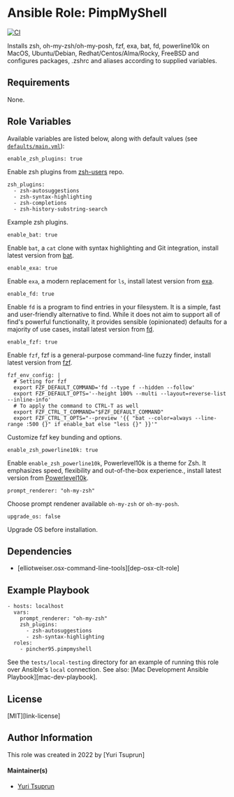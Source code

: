 # Ansible Role: PimpMyShell
[![CI](https://github.com/pincher95/ansible-role-pimpmyshell/workflows/Build/badge.svg?branch=main&event=push)](https://github.com/pincher95/ansible-role-pimpmyshell/actions?query=workflow%3ABuild)

Installs zsh, oh-my-zsh/oh-my-posh, fzf, exa, bat, fd, powerline10k on MacOS, Ubuntu/Debian, Redhat/Centos/Alma/Rocky, FreeBSD and configures packages, .zshrc and aliases according to supplied variables.

## Requirements

None.

## Role Variables

Available variables are listed below, along with default values (see [`defaults/main.yml`](defaults/main.yml)):

    enable_zsh_plugins: true

Enable zsh plugins from [zsh-users](https://github.com/zsh-users) repo.

    zsh_plugins:
      - zsh-autosuggestions
      - zsh-syntax-highlighting
      - zsh-completions
      - zsh-history-substring-search

Example zsh plugins.

    enable_bat: true

Enable `bat`, a `cat` clone with syntax highlighting and Git integration, install latest version from [bat](https://github.com/sharkdp/bat).

    enable_exa: true

Enable `exa`, a modern replacement for `ls`, install latest version from [exa](https://github.com/ogham/exa).

    enable_fd: true

Enable `fd` is a program to find entries in your filesystem. It is a simple, fast and user-friendly alternative to find. While it does not aim to support all of find's powerful functionality, it provides sensible (opinionated) defaults for a majority of use cases, install latest version from [fd](https://github.com/sharkdp/fd).

    enable_fzf: true

Enable `fzf`, fzf is a general-purpose command-line fuzzy finder, install latest version from [fzf](https://github.com/junegunn/fzf).

    fzf_env_config: |
      # Setting for fzf
      export FZF_DEFAULT_COMMAND='fd --type f --hidden --follow'
      export FZF_DEFAULT_OPTS='--height 100% --multi --layout=reverse-list --inline-info'
      # To apply the command to CTRL-T as well
      export FZF_CTRL_T_COMMAND="$FZF_DEFAULT_COMMAND"
      export FZF_CTRL_T_OPTS="--preview '{{ "bat --color=always --line-range :500 {}" if enable_bat else "less {}" }}'"

Customize fzf key bunding and options.

    enable_zsh_powerline10k: true

Enable `enable_zsh_powerline10k`, Powerlevel10k is a theme for Zsh. It emphasizes speed, flexibility and out-of-the-box experience., install latest version from [Powerlevel10k](https://github.com/romkatv/powerlevel10k).

    prompt_renderer: "oh-my-zsh"

Choose prompt rendener available `oh-my-zsh` or `oh-my-posh`.

    upgrade_os: false

Upgrade OS before installation.

## Dependencies

  - [elliotweiser.osx-command-line-tools][dep-osx-clt-role]

## Example Playbook

    - hosts: localhost
      vars:
        prompt_renderer: "oh-my-zsh"
        zsh_plugins:
          - zsh-autosuggestions
          - zsh-syntax-highlighting        
      roles:
        - pincher95.pimpmyshell

See the `tests/local-testing` directory for an example of running this role over
Ansible's `local` connection. See also:
[Mac Development Ansible Playbook][mac-dev-playbook].

## License

[MIT][link-license]

## Author Information

This role was created in 2022 by [Yuri Tsuprun]

#### Maintainer(s)

- [Yuri Tsuprun](https://github.com/pincher95)
